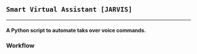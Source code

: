 ## ```Smart Virtual Assistant [JARVIS]```
---
#### A Python script to automate taks over voice commands.

### Workflow
